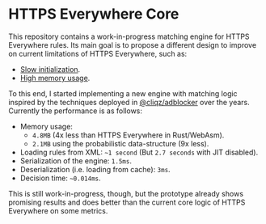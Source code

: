 # HTTPS Everywhere Core

This repository contains a work-in-progress matching engine for HTTPS
Everywhere rules. Its main goal is to propose a different design to
improve on current limitations of HTTPS Everywhere, such as:

* [Slow initialization](https://trac.torproject.org/projects/tor/ticket/23719).
* [High memory usage](https://github.com/EFForg/https-everywhere/issues/12232).

To this end, I started implementing a new engine with matching logic inspired by
the techniques deployed in [@cliqz/adblocker](https://github.com/cliqz-oss/adblocker)
over the years. Currently the performance is as follows:

* Memory usage:
    * `4.8MB` (4x less than HTTPS Everywhere in Rust/WebAsm).
    * `2.1MB` using the probabilistic data-structure (9x less).
* Loading rules from XML: `~1 second` (But `2.7 seconds` with JIT disabled).
* Serialization of the engine: `1.5ms`.
* Deserialization (i.e. loading from cache): `3ms`.
* Decision time: `~0.014ms`.

This is still work-in-progress, though, but the prototype already shows
promising results and does better than the current core logic of HTTPS
Everywhere on some metrics.
